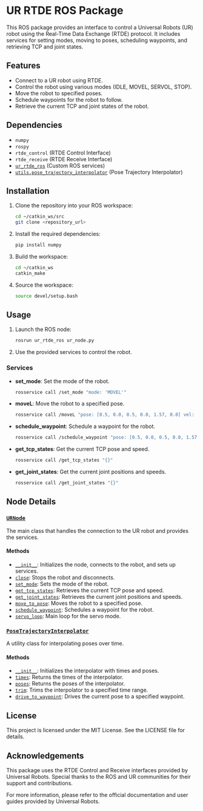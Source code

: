 # UR RTDE ROS Package

This ROS package provides an interface to control a Universal Robots (UR) robot using the Real-Time Data Exchange (RTDE) protocol. It includes services for setting modes, moving to poses, scheduling waypoints, and retrieving TCP and joint states.

## Features

- Connect to a UR robot using RTDE.
- Control the robot using various modes (IDLE, MOVEL, SERVOL, STOP).
- Move the robot to specified poses.
- Schedule waypoints for the robot to follow.
- Retrieve the current TCP and joint states of the robot.

## Dependencies
- `numpy`
- `rospy`
- `rtde_control` (RTDE Control Interface)
- `rtde_receive` (RTDE Receive Interface)
- [`ur_rtde_ros`](command:_github.copilot.openSymbolFromReferences?%5B%7B%22%24mid%22%3A1%2C%22path%22%3A%22%2Fhome%2Fhaoran_zheng%2FDocuments%2FLfD_tactile%2FAvatar-ROS%2Fdevel%2Flib%2Fpython3%2Fdist-packages%2Fur_rtde_ros%2F__init__.py%22%2C%22scheme%22%3A%22file%22%7D%2C%7B%22line%22%3A0%2C%22character%22%3A0%7D%5D "devel/lib/python3/dist-packages/ur_rtde_ros/__init__.py") (Custom ROS services)
- [`utils.pose_trajectory_interpolator`](command:_github.copilot.openSymbolFromReferences?%5B%7B%22%24mid%22%3A1%2C%22path%22%3A%22%2Fhome%2Fhaoran_zheng%2FDocuments%2FLfD_tactile%2FAvatar-ROS%2Fsrc%2Fur_rtde_ros%2Futils%2F__init__.py%22%2C%22scheme%22%3A%22file%22%7D%2C%7B%22line%22%3A0%2C%22character%22%3A0%7D%5D "src/ur_rtde_ros/utils/__init__.py") (Pose Trajectory Interpolator)

## Installation

1. Clone the repository into your ROS workspace:
    ```sh
    cd ~/catkin_ws/src
    git clone <repository_url>
    ```

2. Install the required dependencies:
    ```sh
    pip install numpy
    ```

3. Build the workspace:
    ```sh
    cd ~/catkin_ws
    catkin_make
    ```

4. Source the workspace:
    ```sh
    source devel/setup.bash
    ```

## Usage

1. Launch the ROS node:
    ```sh
    rosrun ur_rtde_ros ur_node.py
    ```

2. Use the provided services to control the robot.

### Services

- **set_mode**: Set the mode of the robot.
    ```sh
    rosservice call /set_mode "mode: 'MOVEL'"
    ```

- **moveL**: Move the robot to a specified pose.
    ```sh
    rosservice call /moveL "pose: [0.5, 0.0, 0.5, 0.0, 1.57, 0.0] vel: 0.5 acc: 0.5"
    ```

- **schedule_waypoint**: Schedule a waypoint for the robot.
    ```sh
    rosservice call /schedule_waypoint "pose: [0.5, 0.0, 0.5, 0.0, 1.57, 0.0] target_time: 5.0"
    ```

- **get_tcp_states**: Get the current TCP pose and speed.
    ```sh
    rosservice call /get_tcp_states "{}"
    ```

- **get_joint_states**: Get the current joint positions and speeds.
    ```sh
    rosservice call /get_joint_states "{}"
    ```

## Node Details

### [`URNode`](command:_github.copilot.openSymbolFromReferences?%5B%7B%22%24mid%22%3A1%2C%22path%22%3A%22%2Fhome%2Fhaoran_zheng%2FDocuments%2FLfD_tactile%2FAvatar-ROS%2Fsrc%2Fur_rtde_ros%2Fur_node.py%22%2C%22scheme%22%3A%22file%22%7D%2C%7B%22line%22%3A23%2C%22character%22%3A6%7D%5D "src/ur_rtde_ros/ur_node.py")

The main class that handles the connection to the UR robot and provides the services.

#### Methods

- [`__init__`](command:_github.copilot.openSymbolFromReferences?%5B%7B%22%24mid%22%3A1%2C%22path%22%3A%22%2Fhome%2Fhaoran_zheng%2FDocuments%2FLfD_tactile%2FAvatar-ROS%2Fsrc%2Fur_rtde_ros%2Futils%2Fpose_trajectory_interpolator.py%22%2C%22scheme%22%3A%22file%22%7D%2C%7B%22line%22%3A24%2C%22character%22%3A8%7D%5D "src/ur_rtde_ros/utils/pose_trajectory_interpolator.py"): Initializes the node, connects to the robot, and sets up services.
- [`close`](command:_github.copilot.openSymbolFromReferences?%5B%7B%22%24mid%22%3A1%2C%22path%22%3A%22%2Fhome%2Fhaoran_zheng%2FDocuments%2FLfD_tactile%2FAvatar-ROS%2Fsrc%2Fur_rtde_ros%2Fur_node.py%22%2C%22scheme%22%3A%22file%22%7D%2C%7B%22line%22%3A53%2C%22character%22%3A8%7D%5D "src/ur_rtde_ros/ur_node.py"): Stops the robot and disconnects.
- [`set_mode`](command:_github.copilot.openSymbolFromReferences?%5B%7B%22%24mid%22%3A1%2C%22path%22%3A%22%2Fhome%2Fhaoran_zheng%2FDocuments%2FLfD_tactile%2FAvatar-ROS%2Fdevel%2Flib%2Fpython3%2Fdist-packages%2Fur_rtde_ros%2Fsrv%2F_set_mode.py%22%2C%22scheme%22%3A%22file%22%7D%2C%7B%22line%22%3A242%2C%22character%22%3A6%7D%5D "devel/lib/python3/dist-packages/ur_rtde_ros/srv/_set_mode.py"): Sets the mode of the robot.
- [`get_tcp_states`](command:_github.copilot.openSymbolFromReferences?%5B%7B%22%24mid%22%3A1%2C%22path%22%3A%22%2Fhome%2Fhaoran_zheng%2FDocuments%2FLfD_tactile%2FAvatar-ROS%2Fsrc%2Fur_rtde_ros%2Fur_node.py%22%2C%22scheme%22%3A%22file%22%7D%2C%7B%22line%22%3A66%2C%22character%22%3A8%7D%5D "src/ur_rtde_ros/ur_node.py"): Retrieves the current TCP pose and speed.
- [`get_joint_states`](command:_github.copilot.openSymbolFromReferences?%5B%7B%22%24mid%22%3A1%2C%22path%22%3A%22%2Fhome%2Fhaoran_zheng%2FDocuments%2FLfD_tactile%2FAvatar-ROS%2Fsrc%2Fur_rtde_ros%2Fur_node.py%22%2C%22scheme%22%3A%22file%22%7D%2C%7B%22line%22%3A71%2C%22character%22%3A8%7D%5D "src/ur_rtde_ros/ur_node.py"): Retrieves the current joint positions and speeds.
- [`move_to_pose`](command:_github.copilot.openSymbolFromReferences?%5B%7B%22%24mid%22%3A1%2C%22path%22%3A%22%2Fhome%2Fhaoran_zheng%2FDocuments%2FLfD_tactile%2FAvatar-ROS%2Fsrc%2Fur_rtde_ros%2Fur_node.py%22%2C%22scheme%22%3A%22file%22%7D%2C%7B%22line%22%3A76%2C%22character%22%3A8%7D%5D "src/ur_rtde_ros/ur_node.py"): Moves the robot to a specified pose.
- [`schedule_waypoint`](command:_github.copilot.openSymbolFromReferences?%5B%7B%22%24mid%22%3A1%2C%22path%22%3A%22%2Fhome%2Fhaoran_zheng%2FDocuments%2FLfD_tactile%2FAvatar-ROS%2Fsrc%2Fur_rtde_ros%2Futils%2Fpose_trajectory_interpolator.py%22%2C%22scheme%22%3A%22file%22%7D%2C%7B%22line%22%3A123%2C%22character%22%3A8%7D%5D "src/ur_rtde_ros/utils/pose_trajectory_interpolator.py"): Schedules a waypoint for the robot.
- [`servo_loop`](command:_github.copilot.openSymbolFromReferences?%5B%7B%22%24mid%22%3A1%2C%22path%22%3A%22%2Fhome%2Fhaoran_zheng%2FDocuments%2FLfD_tactile%2FAvatar-ROS%2Fsrc%2Fur_rtde_ros%2Fur_node.py%22%2C%22scheme%22%3A%22file%22%7D%2C%7B%22line%22%3A106%2C%22character%22%3A8%7D%5D "src/ur_rtde_ros/ur_node.py"): Main loop for the servo mode.

### [`PoseTrajectoryInterpolator`](command:_github.copilot.openSymbolFromReferences?%5B%7B%22%24mid%22%3A1%2C%22path%22%3A%22%2Fhome%2Fhaoran_zheng%2FDocuments%2FLfD_tactile%2FAvatar-ROS%2Fsrc%2Fur_rtde_ros%2Futils%2Fpose_trajectory_interpolator.py%22%2C%22scheme%22%3A%22file%22%7D%2C%7B%22line%22%3A23%2C%22character%22%3A6%7D%5D "src/ur_rtde_ros/utils/pose_trajectory_interpolator.py")

A utility class for interpolating poses over time.

#### Methods

- [`__init__`](command:_github.copilot.openSymbolFromReferences?%5B%7B%22%24mid%22%3A1%2C%22path%22%3A%22%2Fhome%2Fhaoran_zheng%2FDocuments%2FLfD_tactile%2FAvatar-ROS%2Fsrc%2Fur_rtde_ros%2Futils%2Fpose_trajectory_interpolator.py%22%2C%22scheme%22%3A%22file%22%7D%2C%7B%22line%22%3A24%2C%22character%22%3A8%7D%5D "src/ur_rtde_ros/utils/pose_trajectory_interpolator.py"): Initializes the interpolator with times and poses.
- [`times`](command:_github.copilot.openSymbolFromReferences?%5B%7B%22%24mid%22%3A1%2C%22path%22%3A%22%2Fhome%2Fhaoran_zheng%2FDocuments%2FLfD_tactile%2FAvatar-ROS%2Fsrc%2Fur_rtde_ros%2Futils%2Fpose_trajectory_interpolator.py%22%2C%22scheme%22%3A%22file%22%7D%2C%7B%22line%22%3A24%2C%22character%22%3A23%7D%5D "src/ur_rtde_ros/utils/pose_trajectory_interpolator.py"): Returns the times of the interpolator.
- [`poses`](command:_github.copilot.openSymbolFromReferences?%5B%7B%22%24mid%22%3A1%2C%22path%22%3A%22%2Fhome%2Fhaoran_zheng%2FDocuments%2FLfD_tactile%2FAvatar-ROS%2Fsrc%2Fur_rtde_ros%2Futils%2Fpose_trajectory_interpolator.py%22%2C%22scheme%22%3A%22file%22%7D%2C%7B%22line%22%3A24%2C%22character%22%3A42%7D%5D "src/ur_rtde_ros/utils/pose_trajectory_interpolator.py"): Returns the poses of the interpolator.
- [`trim`](command:_github.copilot.openSymbolFromReferences?%5B%7B%22%24mid%22%3A1%2C%22path%22%3A%22%2Fhome%2Fhaoran_zheng%2FDocuments%2FLfD_tactile%2FAvatar-ROS%2Fsrc%2Fur_rtde_ros%2Futils%2Fpose_trajectory_interpolator.py%22%2C%22scheme%22%3A%22file%22%7D%2C%7B%22line%22%3A65%2C%22character%22%3A8%7D%5D "src/ur_rtde_ros/utils/pose_trajectory_interpolator.py"): Trims the interpolator to a specified time range.
- [`drive_to_waypoint`](command:_github.copilot.openSymbolFromReferences?%5B%7B%22%24mid%22%3A1%2C%22path%22%3A%22%2Fhome%2Fhaoran_zheng%2FDocuments%2FLfD_tactile%2FAvatar-ROS%2Fsrc%2Fur_rtde_ros%2Futils%2Fpose_trajectory_interpolator.py%22%2C%22scheme%22%3A%22file%22%7D%2C%7B%22line%22%3A86%2C%22character%22%3A8%7D%5D "src/ur_rtde_ros/utils/pose_trajectory_interpolator.py"): Drives the current pose to a specified waypoint.

## License

This project is licensed under the MIT License. See the LICENSE file for details.

## Acknowledgements

This package uses the RTDE Control and Receive interfaces provided by Universal Robots. Special thanks to the ROS and UR communities for their support and contributions.

For more information, please refer to the official documentation and user guides provided by Universal Robots.